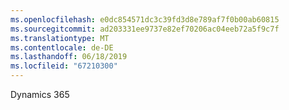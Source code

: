 ```yaml
---
ms.openlocfilehash: e0dc854571dc3c39fd3d8e789af7f0b00ab60815
ms.sourcegitcommit: ad203331ee9737e82ef70206ac04eeb72a5f9c7f
ms.translationtype: MT
ms.contentlocale: de-DE
ms.lasthandoff: 06/18/2019
ms.locfileid: "67210300"
---
```

Dynamics 365